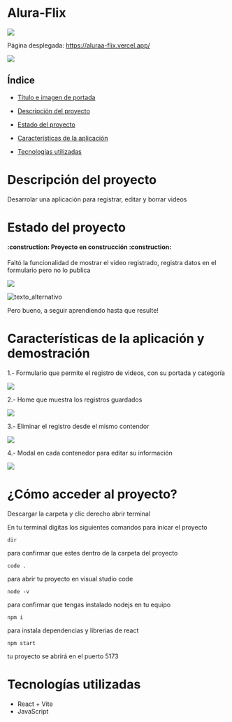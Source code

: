 # Alura-Flix

<img src="https://i.ibb.co/CJzKM7q/Screenshot-2024-07-05-at-22-57-24-Alura-Flix.png">

Página desplegada: https://aluraa-flix.vercel.app/

<p align="left">
   <img src="https://img.shields.io/badge/STATUS-EN%20DESAROLLO-green">
   </p>

## Índice

* [Título e imagen de portada](#Título-e-imagen-de-portada)

* [Descripción del proyecto](#descripción-del-proyecto)

* [Estado del proyecto](#Estado-del-proyecto)

* [Características de la aplicación](#Características-de-la-aplicación)

* [Tecnologías utilizadas](#tecnologías-utilizadas)

# Descripción del proyecto

<p>Desarrolar una aplicación para registrar, editar y borrar videos  </p>

# Estado del proyecto
<h4 align="left">
:construction: Proyecto en construcción :construction:
</h4>
<p>Faltó la funcionalidad de mostrar el video registrado, registra datos en el formulario pero no lo publica</p>
<img src="https://i.ibb.co/w64fsZc/Captura-de-pantalla-2024-07-05-221859.png">

![texto_alternativo]("https://giphy.com/embed/S3fc12Dcn7idq")


<p>Pero bueno, a seguir aprendiendo hasta que resulte!</p>

# Características de la aplicación y demostración

1.- Formulario que permite el registro de videos, con su portada y categoría

<img src="https://i.ibb.co/zb1vFXt/Screenshot-2024-07-05-at-23-05-09-Alura-Flix.png">

2.- Home que muestra los registros guardados

<img src="https://i.ibb.co/q0wL2Lq/Screenshot-2024-07-05-at-23-05-34-Alura-Flix.png">

3.- Eliminar el registro desde el mismo contendor

<img src="https://i.ibb.co/JB83hv3/Screenshot-2024-07-05-at-23-06-11-Alura-Flix.png">

4.- Modal en cada contenedor para editar su información

<img src="https://i.ibb.co/vwv5ydN/Screenshot-2024-07-05-at-23-06-46-Alura-Flix.png">

# ¿Cómo acceder al proyecto?


<p>Descargar la carpeta y clic derecho abrir terminal</p>

<p>En tu terminal digitas los siguientes comandos para inicar el proyecto</p>

`dir` <p>para confirmar que estes dentro de la carpeta del proyecto</p>

`code .` <p>para abrir tu proyecto en visual studio code</p>

`node -v` <p>para confirmar que tengas instalado nodejs en tu equipo </p>

`npm i` <p>para instala dependencias y librerias de react</p>

`npm start` <p>tu proyecto se abrirá en el puerto 5173</p>



# Tecnologías utilizadas

*  React + Vite
*  JavaScript


